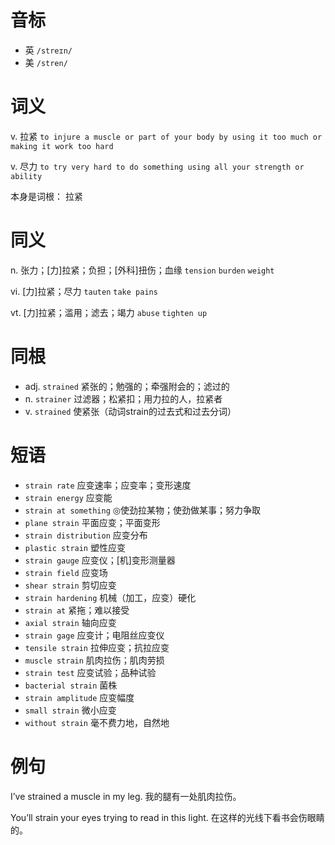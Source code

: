 # 音标

- 英 `/streɪn/`
- 美 `/stren/`

# 词义

v. 拉紧
`to injure a muscle or part of your body by using it too much or making it work too hard`

v. 尽力
`to try very hard to do something using all your strength or ability`



本身是词根： 拉紧

# 同义

n. 张力；[力]拉紧；负担；[外科]扭伤；血缘
`tension` `burden` `weight`

vi. [力]拉紧；尽力
`tauten` `take pains`

vt. [力]拉紧；滥用；滤去；竭力
`abuse` `tighten up`

# 同根

- adj. `strained` 紧张的；勉强的；牵强附会的；滤过的
- n. `strainer` 过滤器；松紧扣；用力拉的人，拉紧者
- v. `strained` 使紧张（动词strain的过去式和过去分词）

# 短语

- `strain rate` 应变速率；应变率；变形速度
- `strain energy` 应变能
- `strain at something` ◎使劲拉某物；使劲做某事；努力争取
- `plane strain` 平面应变；平面变形
- `strain distribution` 应变分布
- `plastic strain` 塑性应变
- `strain gauge` 应变仪；[机]变形测量器
- `strain field` 应变场
- `shear strain` 剪切应变
- `strain hardening` 机械（加工，应变）硬化
- `strain at` 紧拖；难以接受
- `axial strain` 轴向应变
- `strain gage` 应变计；电阻丝应变仪
- `tensile strain` 拉伸应变；抗拉应变
- `muscle strain` 肌肉拉伤；肌肉劳损
- `strain test` 应变试验；品种试验
- `bacterial strain` 菌株
- `strain amplitude` 应变幅度
- `small strain` 微小应变
- `without strain` 毫不费力地，自然地

# 例句

I’ve strained a muscle in my leg.
我的腿有一处肌肉拉伤。

You’ll strain your eyes trying to read in this light.
在这样的光线下看书会伤眼睛的。


